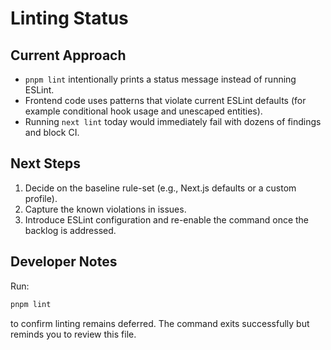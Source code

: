 # Linting Status

## Current Approach

- `pnpm lint` intentionally prints a status message instead of running ESLint.
- Frontend code uses patterns that violate current ESLint defaults (for example conditional hook usage and unescaped entities).
- Running `next lint` today would immediately fail with dozens of findings and block CI.

## Next Steps

1. Decide on the baseline rule-set (e.g., Next.js defaults or a custom profile).
2. Capture the known violations in issues.
3. Introduce ESLint configuration and re-enable the command once the backlog is addressed.

## Developer Notes

Run:

```bash
pnpm lint
```

to confirm linting remains deferred. The command exits successfully but reminds you to review this file.


